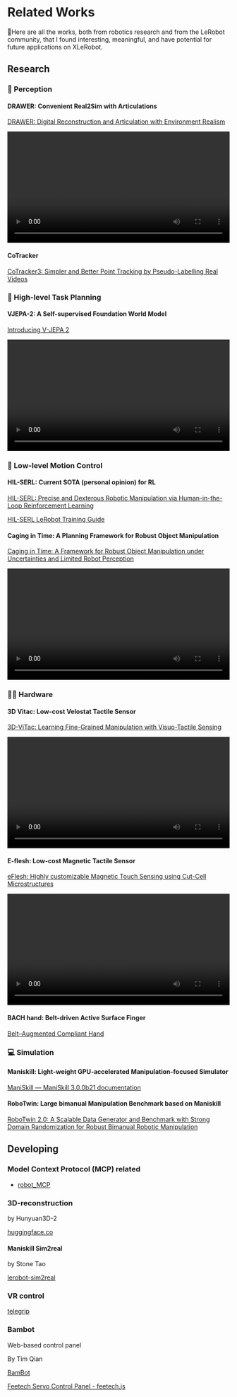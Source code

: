 # Related Works

🤗Here are all the works, both from robotics research and from the LeRobot community, that I found interesting, meaningful, and have potential for future applications on XLeRobot.


## Research

### 👀 Perception 

#### DRAWER: Convenient Real2Sim with Articulations

[DRAWER: Digital Reconstruction and Articulation with Environment Realism](https://xiahongchi.github.io/DRAWER/)

<video width="100%" controls>
  <source src="../_static/videos/Other_works/DRAWER.mp4" type="video/mp4">
  Your browser does not support the video tag.
</video>

#### CoTracker

[CoTracker3: Simpler and Better Point Tracking by Pseudo-Labelling Real Videos](https://cotracker3.github.io/)

### 🧠 High-level Task Planning 

#### VJEPA-2: A Self-supervised Foundation World Model

[Introducing V-JEPA 2](https://ai.meta.com/vjepa/)

<video width="100%" controls>
  <source src="../_static/videos/Other_works/VJEPA2.mp4" type="video/mp4">
  Your browser does not support the video tag.
</video>

### 🙌 Low-level Motion Control

#### HIL-SERL: Current SOTA (personal opinion) for RL

[HIL-SERL: Precise and Dexterous Robotic Manipulation via Human-in-the-Loop Reinforcement Learning](https://hil-serl.github.io/)

[HIL-SERL LeRobot Training Guide](https://huggingface.co/docs/lerobot/hilserl)

#### Caging in Time: A Planning Framework for Robust Object Manipulation

[Caging in Time: A Framework for Robust Object Manipulation under Uncertainties and Limited Robot Perception](https://journals.sagepub.com/doi/pdf/10.1177/02783649251343926)

<video width="100%" controls>
  <source src="../_static/videos/Other_works/CIT.mp4" type="video/mp4">
  Your browser does not support the video tag.
</video>

### 👨‍🔧 Hardware

#### 3D Vitac: Low-cost Velostat Tactile Sensor

[3D-ViTac: Learning Fine-Grained Manipulation with Visuo-Tactile Sensing](https://binghao-huang.github.io/3D-ViTac/)

<video width="100%" controls>
  <source src="../_static/videos/Other_works/3D-Vitac.mp4" type="video/mp4">
  Your browser does not support the video tag.
</video>



#### E-flesh: Low-cost Magnetic Tactile Sensor

[eFlesh: Highly customizable Magnetic Touch Sensing using Cut-Cell Microstructures](https://e-flesh.com)

<video width="100%" controls>
  <source src="../_static/videos/Other_works/eflesh.mp4" type="video/mp4">
  Your browser does not support the video tag.
</video>

#### BACH hand: Belt-driven Active Surface Finger 

[Belt–Augmented Compliant Hand](https://yuanshenli.com/bach.html)

### 💻 Simulation

#### Maniskill: Light-weight GPU-accelerated Manipulation-focused Simulator

[ManiSkill — ManiSkill 3.0.0b21 documentation](https://maniskill.readthedocs.io/en/latest/)

#### RoboTwin: Large bimanual Manipulation Benchmark based on Maniskill

[RoboTwin 2.0: A Scalable Data Generator and Benchmark with Strong Domain Randomization for Robust Bimanual Robotic Manipulation](https://robotwin-platform.github.io/)


## Developing

### Model Context Protocol (MCP) related

- [robot_MCP](https://github.com/IliaLarchenko/robot_MCP)

### 3D-reconstruction

by Hunyuan3D-2

[huggingface.co](https://huggingface.co/spaces/tencent/Hunyuan3D-2)


#### Maniskill Sim2real
by Stone Tao

[lerobot-sim2real](https://github.com/StoneT2000/lerobot-sim2real)

### VR control

[telegrip](https://github.com/DipFlip/telegrip)

### Bambot

Web-based control panel 

By Tim Qian

[BamBot](https://bambot.org/)

[Feetech Servo Control Panel - feetech.js](http://bambot.org/feetech.js)
